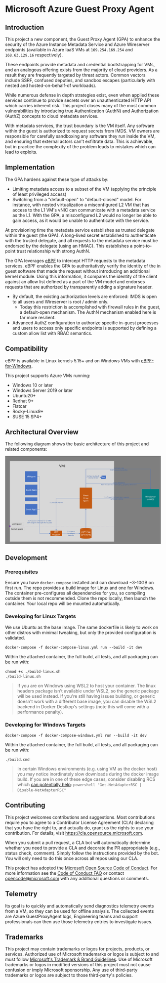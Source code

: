 # Microsoft Azure Guest Proxy Agent

## Introduction

This project a new component, the Guest Proxy Agent (GPA) to enhance the security of the Azure Instance Metadata Service
and Azure Wireserver endpoints (available in Azure IaaS VMs at `169.254.169.254` and `168.63.129.16` respectively).

These endpoints provide metadata and credential bootstrapping for VMs, and an analogous offering exists from the majority
of cloud providers. As a result they are frequently targeted by threat actors. Common vectors include SSRF, confused
deputies, and sandbox escapes (particularly with nested and hosted-on-behalf-of workloads).

While numerous defense in depth strategies exist, even when applied these services continue to provide secrets over an
unauthenticated HTTP API which carries inherent risk. This project closes many of the most common vulnerabilities by
introducing true Authentication (AuthN) and Authorization (AuthZ) concepts to cloud metadata services.

With metadata services, the trust boundary is the VM itself. Any software within the guest is authorized to request
secrets from IMDS. VM owners are responsible for carefully sandboxing any software they run inside the VM, and ensuring
that external actors can't exfiltrate data. This is achievable, but in practice the complexity of the problem leads to
mistakes which can lead to exploits.

## Implementation

The GPA hardens against these type of attacks by:

- Limiting metadata access to a subset of the VM (applying the principle of least privileged access)
- Switching from a "default-open" to "default-closed" model. For instance, with nested virtualization a misconfigured L2
  VM that has access to the L1 VM's vNIC can communicate with a metadata service as the L1. With the GPA, a misconfigured
  L2 would no longer be able to gain access, as it would be unable to authenticate with the service.

At provisioning time the metadata service establishes as trusted delegate within the guest (the GPA).
A long-lived secret established to authenticate with the trusted delegate, and all requests to the metadata service must
be endorsed by the delegate (using an HMAC). This establishes a point-to-point trust relationship with strong AuthN.

The GPA leverages [eBPF](https://ebpf.io/what-is-ebpf/) to intercept HTTP requests to the metadata services. eBPF
enables the GPA to authoritatively verify the identity of the in guest software that made the request without introducing
an additional kernel module. Using this information, it compares the identity of the client against an allow list defined
as a part of the VM model and endorses requests that are authorized by transparently adding a signature header.

- By default, the existing authorization levels are enforced: IMDS is open to all users and Wireserver is root / admin only.
  - Today this restriction is accomplished with firewall rules in the guest, a default-open mechanism. The AuthN mechanism
    enabled here is far more resilient.
- Advanced AuthZ configuration to authorize specific in-guest processes and users to access only specific endpoints is
  supported by defining a custom allow list with RBAC semantics.

## Compatibility

eBPF is available in Linux kernels 5.15+ and on Windows VMs with [eBPF-for-Windows](https://github.com/microsoft/ebpf-for-windows).

This project supports Azure VMs running:
 
- Windows 10 or later
- Windows Server 2019 or later
- Ubuntu20+
- Redhat 9+
- Flatcar
- Rocky-Linux9+
- SUSE 15 SP4+

## Architectural Overview

The following diagram shows the basic architecture of this project and related components:

![Architectural Overview](doc/GuestProxyAgent.png)

## Development

### Prerequisites

Ensure you have `docker-compose` installed and can download ~3-10GB on first run. The repo provides a build image for
Linux and one for Windows. The container pre-configures all dependencies for you, so compiling outside them is not
recommended. Clone the repo locally, then launch the container. Your local repo will be mounted automatically.

### Developing for Linux Targets

We use Ubuntu as the base image. The same dockerfile is likely to work on other distros with minimal tweaking, but only
the provided configuration is validated.

```shell
docker-compose -f docker-compose-linux.yml run --build -it dev
```

Within the attached container, the full build, all tests, and all packaging can be run with:

```shell
chmod +x ./build-linux.sh
./build-linux.sh
```

> If you are on Windows using WSL2 to host your container. The linux headers package isn't available under WSL2, so the
> generic package will be used instead. If you're still having issues building, or generic doesn't work with a different
> base image, you can disable the WSL2 backend in Docker Destkop's settings (note this will come with a performance
> penalty).

### Developing for Windows Targets

```shell
docker-compose -f docker-compose-windows.yml run --build -it dev
```

Within the attached container, the full build, all tests, and all packaging can be run with:

```shell
./build.cmd
```

> In certain Windows environments (e.g. using VM as the docker host) you may notice inordinately slow downloads during
> the docker image build. If you are in one of these edge cases, consider disabling RCS which [can potentially help](https://github.com/microsoft/Windows-Containers/issues/145):
> `powershell "Get-NetAdapterRSC | Disable-NetAdapterRSC"`

## Contributing

This project welcomes contributions and suggestions. Most contributions require you to agree to a
Contributor License Agreement (CLA) declaring that you have the right to, and actually do, grant us
the rights to use your contribution. For details, visit https://cla.opensource.microsoft.com.

When you submit a pull request, a CLA bot will automatically determine whether you need to provide
a CLA and decorate the PR appropriately (e.g., status check, comment). Simply follow the instructions
provided by the bot. You will only need to do this once across all repos using our CLA.

This project has adopted the [Microsoft Open Source Code of Conduct](https://opensource.microsoft.com/codeofconduct/).
For more information see the [Code of Conduct FAQ](https://opensource.microsoft.com/codeofconduct/faq/) or
contact [opencode@microsoft.com](mailto:opencode@microsoft.com) with any additional questions or comments.

## Telemetry

Its goal is to quickly and automatically send diagnostics telemetry events from a VM, so they can be used for offline
analysis. The collected events are Azure GuestProxyAgent logs, Engineering teams and support professionals can then use
those telemetry entries to investigate issues.

## Trademarks

This project may contain trademarks or logos for projects, products, or services. Authorized use of Microsoft 
trademarks or logos is subject to and must follow [Microsoft's Trademark & Brand Guidelines](https://www.microsoft.com/en-us/legal/intellectualproperty/trademarks/usage/general).
Use of Microsoft trademarks or logos in modified versions of this project must not cause confusion or imply Microsoft
sponsorship. Any use of third-party trademarks or logos are subject to those third-party's policies.
